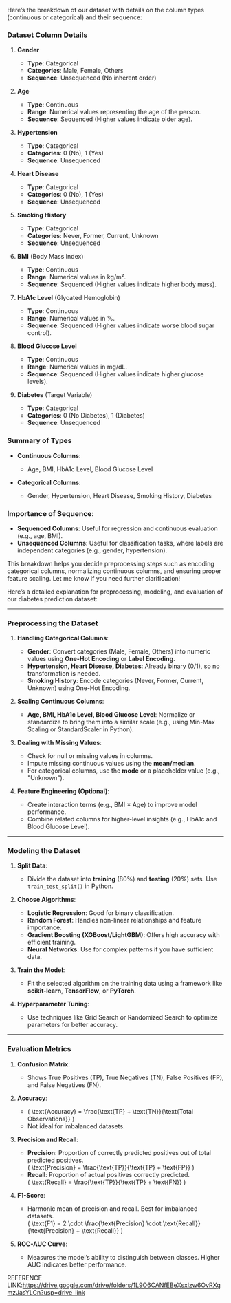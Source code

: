 Here’s the breakdown of our dataset with details on the column types (continuous or categorical) and their sequence:

### **Dataset Column Details**  
1. **Gender**  
   - **Type**: Categorical  
   - **Categories**: Male, Female, Others  
   - **Sequence**: Unsequenced (No inherent order)  

2. **Age**  
   - **Type**: Continuous  
   - **Range**: Numerical values representing the age of the person.  
   - **Sequence**: Sequenced (Higher values indicate older age).  

3. **Hypertension**  
   - **Type**: Categorical  
   - **Categories**: 0 (No), 1 (Yes)  
   - **Sequence**: Unsequenced  

4. **Heart Disease**  
   - **Type**: Categorical  
   - **Categories**: 0 (No), 1 (Yes)  
   - **Sequence**: Unsequenced  

5. **Smoking History**  
   - **Type**: Categorical  
   - **Categories**: Never, Former, Current, Unknown  
   - **Sequence**: Unsequenced  

6. **BMI** (Body Mass Index)  
   - **Type**: Continuous  
   - **Range**: Numerical values in kg/m².  
   - **Sequence**: Sequenced (Higher values indicate higher body mass).  

7. **HbA1c Level** (Glycated Hemoglobin)  
   - **Type**: Continuous  
   - **Range**: Numerical values in %.  
   - **Sequence**: Sequenced (Higher values indicate worse blood sugar control).  

8. **Blood Glucose Level**  
   - **Type**: Continuous  
   - **Range**: Numerical values in mg/dL.  
   - **Sequence**: Sequenced (Higher values indicate higher glucose levels).  

9. **Diabetes** (Target Variable)  
   - **Type**: Categorical  
   - **Categories**: 0 (No Diabetes), 1 (Diabetes)  
   - **Sequence**: Unsequenced  

### **Summary of Types**  
- **Continuous Columns**:  
  - Age, BMI, HbA1c Level, Blood Glucose Level  

- **Categorical Columns**:  
  - Gender, Hypertension, Heart Disease, Smoking History, Diabetes  

### Importance of Sequence:  
- **Sequenced Columns**: Useful for regression and continuous evaluation (e.g., age, BMI).  
- **Unsequenced Columns**: Useful for classification tasks, where labels are independent categories (e.g., gender, hypertension).  

This breakdown helps you decide preprocessing steps such as encoding categorical columns, normalizing continuous columns, and ensuring proper feature scaling. 
Let me know if you need further clarification!


Here’s a detailed explanation for preprocessing, modeling, and evaluation of our diabetes prediction dataset:  

---

### **Preprocessing the Dataset**  

1. **Handling Categorical Columns**:  
   - **Gender**: Convert categories (Male, Female, Others) into numeric values using **One-Hot Encoding** or **Label Encoding**.  
   - **Hypertension, Heart Disease, Diabetes**: Already binary (0/1), so no transformation is needed.  
   - **Smoking History**: Encode categories (Never, Former, Current, Unknown) using One-Hot Encoding.  

2. **Scaling Continuous Columns**:  
   - **Age, BMI, HbA1c Level, Blood Glucose Level**: Normalize or standardize to bring them into a similar scale (e.g., using Min-Max Scaling or StandardScaler in Python).  

3. **Dealing with Missing Values**:  
   - Check for null or missing values in columns.  
   - Impute missing continuous values using the **mean/median**.  
   - For categorical columns, use the **mode** or a placeholder value (e.g., "Unknown").  

4. **Feature Engineering (Optional)**:  
   - Create interaction terms (e.g., BMI × Age) to improve model performance.  
   - Combine related columns for higher-level insights (e.g., HbA1c and Blood Glucose Level).  

---

### **Modeling the Dataset**  

1. **Split Data**:  
   - Divide the dataset into **training** (80%) and **testing** (20%) sets. Use `train_test_split()` in Python.  

2. **Choose Algorithms**:  
   - **Logistic Regression**: Good for binary classification.  
   - **Random Forest**: Handles non-linear relationships and feature importance.  
   - **Gradient Boosting (XGBoost/LightGBM)**: Offers high accuracy with efficient training.  
   - **Neural Networks**: Use for complex patterns if you have sufficient data.  

3. **Train the Model**:  
   - Fit the selected algorithm on the training data using a framework like **scikit-learn**, **TensorFlow**, or **PyTorch**.  

4. **Hyperparameter Tuning**:  
   - Use techniques like Grid Search or Randomized Search to optimize parameters for better accuracy.  

---

### **Evaluation Metrics**  

1. **Confusion Matrix**:  
   - Shows True Positives (TP), True Negatives (TN), False Positives (FP), and False Negatives (FN).  

2. **Accuracy**:  
   - \( \text{Accuracy} = \frac{\text{TP} + \text{TN}}{\text{Total Observations}} \)  
   - Not ideal for imbalanced datasets.  

3. **Precision and Recall**:  
   - **Precision**: Proportion of correctly predicted positives out of total predicted positives.  
     \( \text{Precision} = \frac{\text{TP}}{\text{TP} + \text{FP}} \)  
   - **Recall**: Proportion of actual positives correctly predicted.  
     \( \text{Recall} = \frac{\text{TP}}{\text{TP} + \text{FN}} \)  

4. **F1-Score**:  
   - Harmonic mean of precision and recall. Best for imbalanced datasets.  
     \( \text{F1} = 2 \cdot \frac{\text{Precision} \cdot \text{Recall}}{\text{Precision} + \text{Recall}} \)  

5. **ROC-AUC Curve**:  
   - Measures the model’s ability to distinguish between classes. Higher AUC indicates better performance.  

REFERENCE LINK:https://drive.google.com/drive/folders/1L9O6CANfEBeXsxlzw6OvRXgmzJasYLCn?usp=drive_link
